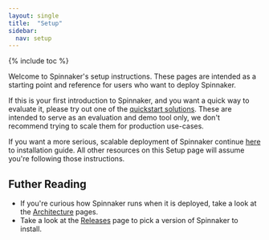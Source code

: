 ```yaml
---
layout: single
title:  "Setup"
sidebar:
  nav: setup
---
```


{% include toc %}

Welcome to Spinnaker's setup instructions. These pages are intended as a
starting point and reference for users who want to deploy Spinnaker.

If this is your first introduction to Spinnaker, and you want a quick way to
evaluate it, please try out one of the [quickstart
solutions](/setup/quickstart/solutions). These are intended to serve as an 
evaluation and demo tool only, we don't recommend trying to scale them for 
production use-cases.

If you want a more serious, scalable deployment of Spinnaker continue
[here](/setup/install/getting-started) to installation guide. All other
resources on this Setup page will assume you're following those instructions.

## Futher Reading

* If you're curious how Spinnaker runs when it is deployed, take a look at the
  [Architecture](/reference/architecture) pages.
* Take a look at the [Releases](/community/releases) page to pick a version of
  Spinnaker to install.
